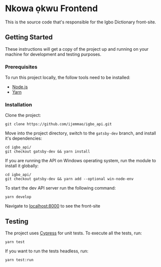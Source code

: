 # Nkowa ọkwu Frontend

This is the source code that's responsible for the Igbo Dictionary front-site.

## Getting Started

These instructions will get a copy of the project up and running on your machine for development and testing purposes.

### Prerequisites

To run this project locally, the follow tools need to be installed:

* [Node.js](https://nodejs.org/en/download/)
* [Yarn](https://classic.yarnpkg.com/en/docs/install)

### Installation

Clone the project:

```
git clone https://github.com/ijemmao/igbo_api.git
```

Move into the project directory, switch to the `gatsby-dev` branch, and install it's dependencies:

```
cd igbo_api/
git checkout gatsby-dev && yarn install
```

If you are running the API on Windows operating system, run the module to install it globally:

```
cd igbo_api/                   
git checkout gatsby-dev && yarn add --optional win-node-env
```

To start the dev API server run the following command:

```
yarn develop
```

Navigate to [localhost:8000](http://localhost:8000/) to see the front-site

## Testing

The project uses [Cypress](https://cypress.io) for unit tests. To execute all the tests, run:

```
yarn test
```

If you want to run the tests headless, run:

```
yarn test:run
```
